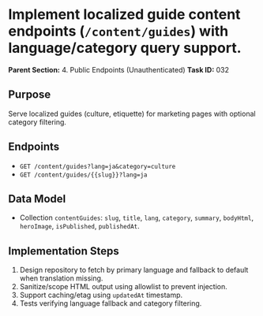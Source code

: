 # Implement localized guide content endpoints (`/content/guides`) with language/category query support.

**Parent Section:** 4. Public Endpoints (Unauthenticated)
**Task ID:** 032

## Purpose
Serve localized guides (culture, etiquette) for marketing pages with optional category filtering.

## Endpoints
- `GET /content/guides?lang=ja&category=culture`
- `GET /content/guides/{{slug}}?lang=ja`

## Data Model
- Collection `contentGuides`: `slug`, `title`, `lang`, `category`, `summary`, `bodyHtml`, `heroImage`, `isPublished`, `publishedAt`.

## Implementation Steps
1. Design repository to fetch by primary language and fallback to default when translation missing.
2. Sanitize/scope HTML output using allowlist to prevent injection.
3. Support caching/etag using `updatedAt` timestamp.
4. Tests verifying language fallback and category filtering.
